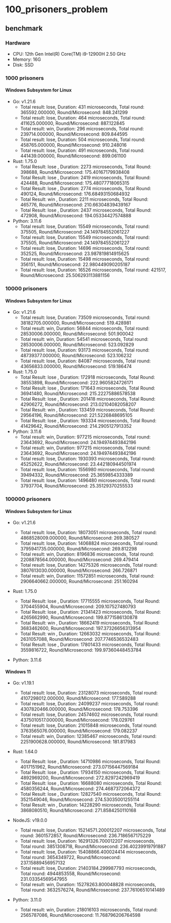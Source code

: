 # 100_prisoners_problem

## benchmark

### Hardware

* CPU: 12th Gen Intel(R) Core(TM) i9-12900H 2.50 GHz
* Memory: 16G
* Disk: SSD

### 1000 prisoners

#### Windows Subsystem for Linux

* Go: v1.21.6
  * Total result: lose, Duration: 431 microseconds, Total round: 365592.000000, Round/Microsecond: 848.241299
  * Total result: lose, Duration: 464 microseconds, Total round: 411625.000000, Round/Microsecond: 887.122845
  * Total result: win, Duration: 296 microseconds, Total round: 239714.000000, Round/Microsecond: 809.844595
  * Total result: lose, Duration: 504 microseconds, Total round: 458765.000000, Round/Microsecond: 910.248016
  * Total result: lose, Duration: 491 microseconds, Total round: 441439.000000, Round/Microsecond: 899.061100
* Rust: 1.75.0
  * Total Result: lose , Duration: 2273 microseconds, Total Round: 398688, Round/Microsecond: 175.40167179938408
  * Total Result: lose , Duration: 2419 microseconds, Total Round: 424488, Round/Microsecond: 175.48077718065315
  * Total Result: lose , Duration: 2774 microseconds, Total Round: 490124, Round/Microsecond: 176.68493150684932
  * Total Result: win , Duration: 2211 microseconds, Total Round: 465776, Round/Microsecond: 210.66304839439167
  * Total Result: lose , Duration: 2437 microseconds, Total Round: 472908, Round/Microsecond: 194.05334427574888
* Python: 3.11.6
  * Total result: lose, Duration: 15549 microseconds, Total round: 375505, Round/Microsecond: 24.149784552061227
  * Total result: lose, Duration: 15549 microseconds, Total round: 375505, Round/Microsecond: 24.149784552061227
  * Total result: lose, Duration: 14696 microseconds, Total round: 352525, Round/Microsecond: 23.987819814915625
  * Total result: lose, Duration: 15498 microseconds, Total round: 356151, Round/Microsecond: 22.980449090205187
  * Total result: lose, Duration: 16526 microseconds, Total round: 421517, Round/Microsecond: 25.506293113881156

### 10000 prisoners

#### Windows Subsystem for Linux

* Go: v1.21.6
  * Total result: lose, Duration: 73509 microseconds, Total round: 38182705.000000, Round/Microsecond: 519.428981
  * Total result: win, Duration: 56844 microseconds, Total round: 28530006.000000, Round/Microsecond: 501.900042
  * Total result: win, Duration: 54541 microseconds, Total round: 28530006.000000, Round/Microsecond: 523.092829
  * Total result: lose, Duration: 93173 microseconds, Total round: 48739377.000000, Round/Microsecond: 523.106232
  * Total result: lose, Duration: 84087 microseconds, Total round: 43656833.000000, Round/Microsecond: 519.186474
* Rust: 1.75.0
  * Total Result: lose , Duration: 172918 microseconds, Total Round: 38553898, Round/Microsecond: 222.9605824726171
  * Total Result: lose , Duration: 171643 microseconds, Total Round: 36941480, Round/Microsecond: 215.22275886578538
  * Total Result: lose , Duration: 201418 microseconds, Total Round: 42906272, Round/Microsecond: 213.02104082058207
  * Total Result: win , Duration: 133459 microseconds, Total Round: 29564196, Round/Microsecond: 221.5226848695105
  * Total Result: lose , Duration: 193334 microseconds, Total Round: 41429642, Round/Microsecond: 214.2905127913352
* Python: 3.11.6
  * Total result: win, Duration: 977215 microseconds, Total round: 23643692, Round/Microsecond: 24.194974493842196
  * Total result: win, Duration: 977215 microseconds, Total round: 23643692, Round/Microsecond: 24.194974493842196
  * Total result: lose, Duration: 1930393 microseconds, Total round: 45252622, Round/Microsecond: 23.442180944501974
  * Total result: lose, Duration: 1556980 microseconds, Total round: 39494332, Round/Microsecond: 25.3659854333389
  * Total result: lose, Duration: 1496480 microseconds, Total round: 37937704, Round/Microsecond: 25.35129370255533

### 100000 prisoners

#### Windows Subsystem for Linux

* Go: v1.21.6
  * Total result: lose, Duration: 18073051 microseconds, Total round: 4868528009.000000, Round/Microsecond: 269.380527
  * Total result: lose, Duration: 14068824 microseconds, Total round: 3795941735.000000, Round/Microsecond: 269.812298
  * Total result: win, Duration: 8196836 microseconds, Total round: 2208878564.000000, Round/Microsecond: 269.479414
  * Total result: lose, Duration: 14275326 microseconds, Total round: 3807613030.000000, Round/Microsecond: 266.726871
  * Total result: win, Duration: 11572851 microseconds, Total round: 2906640662.000000, Round/Microsecond: 251.160294

* Rust: 1.75.0
  * Total Result: lose , Duration: 17715555 microseconds, Total Round: 3704455904, Round/Microsecond: 209.107527480793
  * Total Result: lose , Duration: 21341423 microseconds, Total Round: 4265662990, Round/Microsecond: 199.8771586130878
  * Total Result: win , Duration: 18662419 microseconds, Total Round: 3683462600, Round/Microsecond: 197.37326656313954
  * Total Result: win , Duration: 12663032 microseconds, Total Round: 2631057088, Round/Microsecond: 207.7746536532483
  * Total Result: lose , Duration: 17801433 microseconds, Total Round: 3559816722, Round/Microsecond: 199.97360448453784

* Python: 3.11.6

#### Windows 11

* Go: v1.19.1
  * Total result: lose, Duration: 23128073 microseconds, Total round: 4107298012.000000, Round/Microsecond: 177.589288
  * Total result: lose, Duration: 24099237 microseconds, Total round: 4307820466.000000, Round/Microsecond: 178.753396
  * Total result: lose, Duration: 24574602 microseconds, Total round: 4375010517.000000, Round/Microsecond: 178.029761
  * Total result: lose, Duration: 21015848 microseconds, Total round: 3763565076.000000, Round/Microsecond: 179.082237
  * Total result: win, Duration: 12385467 microseconds, Total round: 2251900628.000000, Round/Microsecond: 181.817983

* Rust: 1.64.0
  * Total Result: lose , Duration: 14710986 microseconds, Total Round: 4017151962, Round/Microsecond: 273.07156447569184
  * Total Result: lose , Duration: 17934150 microseconds, Total Round: 4892969200, Round/Microsecond: 272.8297242969419
  * Total Result: lose , Duration: 16688080 microseconds, Total Round: 4580356244, Round/Microsecond: 274.4687372064372
  * Total Result: lose , Duration: 12827540 microseconds, Total Round: 3521549046, Round/Microsecond: 274.53035001255114
  * Total Result: win , Duration: 14228290 microseconds, Total Round: 3868080510, Round/Microsecond: 271.8584250110168

* NodeJS: v19.0.0
  * Total result: lose, Duration: 15214571.200012207 microseconds, Total round: 3601572857, Round/Microsecond: 236.7186567175229
  * Total result: lose, Duration: 16291326.700012207 microseconds, Total round: 3851308718, Round/Microsecond: 236.40239919791887
  * Total result: lose, Duration: 15408866.400024414 microseconds, Total round: 3654349722, Round/Microsecond: 237.15889456957132
  * Total result: lose, Duration: 21403184.299987793 microseconds, Total round: 4944853558, Round/Microsecond: 231.03354569547955
  * Total result: win, Duration: 15278263.800048828 microseconds, Total round: 3632576274, Round/Microsecond: 237.76106510141489

* Python: 3.11.0
  * Total result: win, Duration: 218016103 microseconds, Total round: 2565787086, Round/Microsecond: 11.768796206764598
